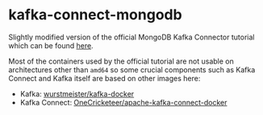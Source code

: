 # kafka-connect-mongodb

Slightly modified version of the official MongoDB Kafka Connector tutorial which can be found [here](https://www.mongodb.com/docs/kafka-connector/v1.7/tutorials/replicate-with-cdc/).

Most of the containers used by the official tutorial are not usable on architectures other than `amd64` so some crucial components such as Kafka Connect and Kafka itself are based on other images here:

- Kafka: [wurstmeister/kafka-docker](https://github.com/wurstmeister/kafka-docker)
- Kafka Connect: [OneCricketeer/apache-kafka-connect-docker](https://github.com/OneCricketeer/apache-kafka-connect-docker)

